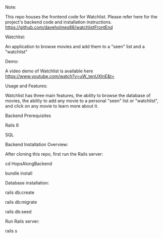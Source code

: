 Note:

This repo houses the frontend code for Watchlist. Please refer here for the project's backend code and installation instructions. https://github.com/daveholmes88/watchlistFrontEnd

Watchlist:

An application to browse movies and add them to a "seen" list and a "watchlist"

Demo:

A video demo of Watchlist is available here https://www.youtube.com/watch?v=uW_tenUXInE&t=

Usage and Features:

Watchlist has three main features, the ability to browse the database of movies, the ability to add any movie to a personal "seen" list or "watchlist", and click on any movie to learn more about it. 

Backend Prerequisites

Rails 6

SQL

Backend Installation Overview:

After cloning this repo, first run the Rails server:

cd HopsAlongBackend

bundle install

Database installation:

rails db:create

rails db:migrate

rails db:seed

Run Rails server:

rails s
